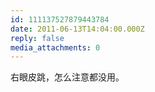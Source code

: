 ```yaml
---
id: 111137527879443784
date: 2011-06-13T14:04:00.000Z
reply: false
media_attachments: 0
---
```


右眼皮跳，怎么注意都没用。 ​​​​

